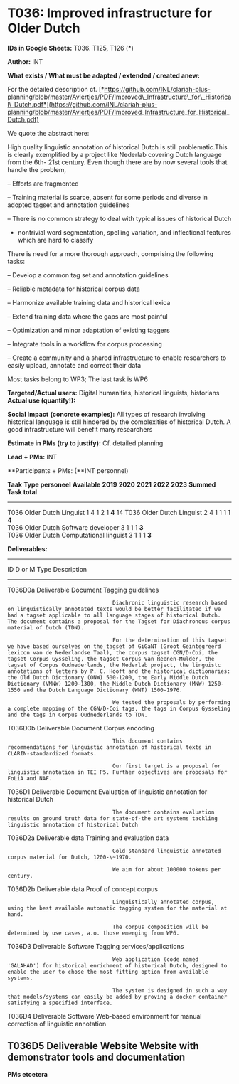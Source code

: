 T036: Improved infrastructure for Older Dutch
=============================================

**IDs in Google Sheets:** T036. T125, T126 (\*)

**Author:** INT

**What exists / What must be adapted / extended / created anew:**

For the detailed description cf.
[*https://github.com/INL/clariah-plus-planning/blob/master/Aviertjes/PDF/Improved\_Infrastructure\_for\_Historical\_Dutch.pdf*](https://github.com/INL/clariah-plus-planning/blob/master/Aviertjes/PDF/Improved_Infrastructure_for_Historical_Dutch.pdf)

We quote the abstract here:

High quality linguistic annotation of historical Dutch is still
problematic.This is clearly exemplified by a project like Nederlab
covering Dutch language from the 6th- 21st century. Even though there
are by now several tools that handle the problem,

– Efforts are fragmented

– Training material is scarce, absent for some periods and diverse in
adopted tagset and annotation guidelines

– There is no common strategy to deal with typical issues of historical
Dutch

- nontrivial word segmentation, spelling variation, and inflectional
features which are hard to classify

There is need for a more thorough approach, comprising the following
tasks:

– Develop a common tag set and annotation guidelines

– Reliable metadata for historical corpus data

– Harmonize available training data and historical lexica

– Extend training data where the gaps are most painful

– Optimization and minor adaptation of existing taggers

– Integrate tools in a workflow for corpus processing

– Create a community and a shared infrastructure to enable researchers
to easily upload, annotate and correct their data

Most tasks belong to WP3; The last task is WP6

**Targeted/Actual users:** Digital humanities, historical linguists,
historians\
**Actual use (quantify!):**

**Social Impact** **(concrete examples):** All types of research
involving historical language is still hindered by the complexities of
historical Dutch. A good infrastructure will benefit many researchers

**Estimate in PMs (try to justify):** Cf. detailed planning

**Lead + PMs:** INT

**Participants + PMs: (**INT personnel)

  **Taak**           **Type personeel**       **Available**   **2019**   **2020**   **2021**   **2022**   **2023**      **Summed**   **Task total**
  ------------------ ------------------------ --------------- ---------- ---------- ---------- ---------- ---------- -- ------------ ----------------
  T036 Older Dutch   Linguist 1               4               1          2          1                                   **4**        14
  T036 Older Dutch   Linguist 2               4                          1          1          1          1             **4**        
  T036 Older Dutch   Software developer       3               1          1          1                                   **3**        
  T036 Older Dutch   Computational linguist   3               1          1          1                                   **3**        

**Deliverables:**

  -------------------------------------------------------------------------------------------------------------------------------------------------------------------------------------------------------------------------------------------------------------------------------------------------------------------------------------------------------------------------------------------------------------------------------------------------------------------------------------------------------------------------------------------------------------------------------------------------------------------------
  ID        D or M        Type       Description
  --------- ------------- ---------- --------------------------------------------------------------------------------------------------------------------------------------------------------------------------------------------------------------------------------------------------------------------------------------------------------------------------------------------------------------------------------------------------------------------------------------------------------------------------------------------------------------------------------------------------------------------------------------
  T036D0a   Deliverable   Document   Tagging guidelines
                                     
                                     Diachronic linguistic research based on linguistically annotated texts would be better facilitated if we had a tagset applicable to all language stages of historical Dutch. The document contains a proposal for the Tagset for Diachronous corpus material of Dutch (TDN).
                                     
                                     For the determination of this tagset we have based ourselves on the tagset of GiGaNT (Groot Geïntegreerd lexicon van de Nederlandse Taal), the corpus tagset CGN/D-Coi, the tagset Corpus Gysseling, the tagset Corpus Van Reenen-Mulder, the tagset of Corpus Oudnederlands, the Nederlab project, the linguistc annotations of letters by P. C. Hooft and the historical dictionaries: the Old Dutch Dictionary (ONW) 500-1200, the Early Middle Dutch Dictionary (VMNW) 1200-1300, the Middle Dutch Dictionary (MNW) 1250-1550 and the Dutch Language Dictionary (WNT) 1500-1976.
                                     
                                     We tested the proposals by performing a complete mapping of the CGN/D-Coi tags, the tags in Corpus Gysseling and the tags in Corpus Oudnederlands to TDN.

  T036D0b   Deliverable   Document   Corpus encoding
                                     
                                     This document contains recommendations for linguistic annotation of historical texts in CLARIN-standardized formats.
                                     
                                     Our first target is a proposal for linguistic annotation in TEI P5. Further objectives are proposals for FoLiA and NAF.

  T036D1    Deliverable   Document   Evaluation of linguistic annotation for historical Dutch
                                     
                                     The document contains evaluation results on ground truth data for state-of-the art systems tackling linguistic annotation of historical Dutch

  T036D2a   Deliverable   data       Training and evaluation data
                                     
                                     Gold standard linguistic annotated corpus material for Dutch, 1200-\~1970.
                                     
                                     We aim for about 100000 tokens per century.

  T036D2b   Deliverable   data       Proof of concept corpus
                                     
                                     Linguistically annotated corpus, using the best available automatic tagging system for the material at hand.
                                     
                                     The corpus composition will be determined by use cases, a.o. those emerging from WP6.

  T036D3    Deliverable   Software   Tagging services/applications
                                     
                                     Web application (code named 'GALAHAD') for historical enrichment of historical Dutch, designed to enable the user to chose the most fitting option from available systems.
                                     
                                     The system is designed in such a way that models/systems can easily be added by proving a docker container satisfying a specified interface.

  T036D4    Deliverable   Software   Web-based environment for manual correction of linguistic annotation

  T036D5    Deliverable   Website    Website with demonstrator tools and documentation
  -------------------------------------------------------------------------------------------------------------------------------------------------------------------------------------------------------------------------------------------------------------------------------------------------------------------------------------------------------------------------------------------------------------------------------------------------------------------------------------------------------------------------------------------------------------------------------------------------------------------------

**PMs etcetera**
